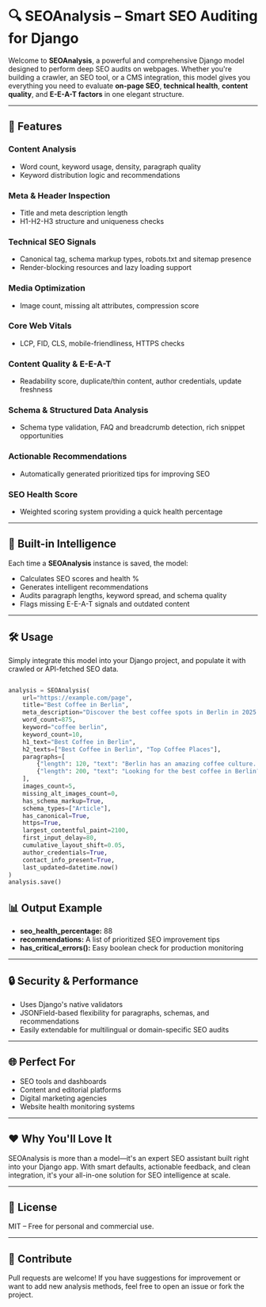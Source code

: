 # 🔍 SEOAnalysis – Smart SEO Auditing for Django

Welcome to **SEOAnalysis**, a powerful and comprehensive Django model designed to perform deep SEO audits on webpages. Whether you're building a crawler, an SEO tool, or a CMS integration, this model gives you everything you need to evaluate **on-page SEO**, **technical health**, **content quality**, and **E-E-A-T factors** in one elegant structure.

---

## 🚀 Features

### Content Analysis
- Word count, keyword usage, density, paragraph quality  
- Keyword distribution logic and recommendations

### Meta & Header Inspection
- Title and meta description length  
- H1-H2-H3 structure and uniqueness checks

### Technical SEO Signals
- Canonical tag, schema markup types, robots.txt and sitemap presence  
- Render-blocking resources and lazy loading support

### Media Optimization
- Image count, missing alt attributes, compression score

### Core Web Vitals
- LCP, FID, CLS, mobile-friendliness, HTTPS checks

### Content Quality & E-E-A-T
- Readability score, duplicate/thin content, author credentials, update freshness

### Schema & Structured Data Analysis
- Schema type validation, FAQ and breadcrumb detection, rich snippet opportunities

### Actionable Recommendations
- Automatically generated prioritized tips for improving SEO

### SEO Health Score
- Weighted scoring system providing a quick health percentage

---

## 🧠 Built-in Intelligence

Each time a **SEOAnalysis** instance is saved, the model:  
- Calculates SEO scores and health %  
- Generates intelligent recommendations  
- Audits paragraph lengths, keyword spread, and schema quality  
- Flags missing E-E-A-T signals and outdated content  

---

## 🛠️ Usage

Simply integrate this model into your Django project, and populate it with crawled or API-fetched SEO data.

```python

analysis = SEOAnalysis(
    url="https://example.com/page",
    title="Best Coffee in Berlin",
    meta_description="Discover the best coffee spots in Berlin in 2025.",
    word_count=875,
    keyword="coffee berlin",
    keyword_count=10,
    h1_text="Best Coffee in Berlin",
    h2_texts=["Best Coffee in Berlin", "Top Coffee Places"],
    paragraphs=[
        {"length": 120, "text": "Berlin has an amazing coffee culture..."},
        {"length": 200, "text": "Looking for the best coffee in Berlin?"}
    ],
    images_count=5,
    missing_alt_images_count=0,
    has_schema_markup=True,
    schema_types=["Article"],
    has_canonical=True,
    https=True,
    largest_contentful_paint=2100,
    first_input_delay=80,
    cumulative_layout_shift=0.05,
    author_credentials=True,
    contact_info_present=True,
    last_updated=datetime.now()
)
analysis.save()

```

## 📊 Output Example
- **seo_health_percentage:** 88  
- **recommendations:** A list of prioritized SEO improvement tips  
- **has_critical_errors():** Easy boolean check for production monitoring  

---

## 🔒 Security & Performance
- Uses Django's native validators  
- JSONField-based flexibility for paragraphs, schemas, and recommendations  
- Easily extendable for multilingual or domain-specific SEO audits  

---

## 🌐 Perfect For
- SEO tools and dashboards  
- Content and editorial platforms  
- Digital marketing agencies  
- Website health monitoring systems  

---

## ❤️ Why You'll Love It
SEOAnalysis is more than a model—it's an expert SEO assistant built right into your Django app. With smart defaults, actionable feedback, and clean integration, it's your all-in-one solution for SEO intelligence at scale.

---

## 📁 License
MIT – Free for personal and commercial use.

---

## 🤝 Contribute
Pull requests are welcome! If you have suggestions for improvement or want to add new analysis methods, feel free to open an issue or fork the project.